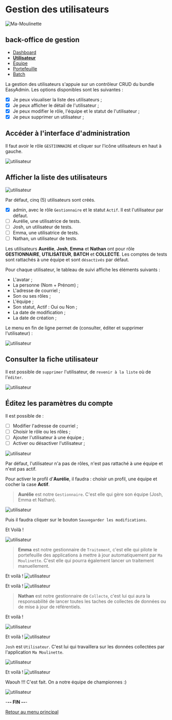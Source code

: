 # Gestion des utilisateurs

![Ma-Moulinette](/documentation/ressources/home-000.jpg)

## back-office de gestion

* [Dashboard](/documentation/dashboard.md)
* [**Utilisateur**](/documentation/utilisateur.md)
* [Équipe](/documentation/equipe.md)
* [Portefeuille](/documentation/portefeuille.md)
* [Batch](/documentation/batch.md)

La gestion des utilisateurs s'appuie sur un contrôleur CRUD du bundle EasyAdmin. Les options disponibles sont les suivantes :

* [X] Je peux visualiser la liste des utilisateurs ;
* [X] Je peux afficher le détail de l'utilisateur ;
* [X] Je peux modifier le rôle, l'équipe et le statut de l'utilisateur ;
* [X] Je peux supprimer un utilisateur ;

## Accéder à l'interface d'administration

Il faut avoir le rôle `GESTIONNAIRE` et cliquer sur l'icône utilisateurs en haut à gauche.

![utilisateur](/documentation/ressources/utilisateur-001.jpg)

## Afficher la liste des utilisateurs

![utilisateur](/documentation/ressources/utilisateur-002.jpg)

Par défaut, cinq (5) utilisateurs sont créés.

* [x] admin, avec le rôle `Gestionnaire` et le statut `Actif`. Il est l'utilisateur par défaut.
* [ ] Aurélie, une utilisatrice de tests.
* [ ] Josh, un utilisateur de tests.
* [ ] Emma, une utilisatrice de tests.
* [ ] Nathan, un utilisateur de tests.

Les utilisateurs **Aurélie**, **Josh**, **Emma** et **Nathan** ont pour rôle **GESTIONNAIRE**, **UTILISATEUR**, **BATCH** et **COLLECTE**. Les comptes de tests sont rattachés à une équipe et sont `désactivés` par défaut.

Pour chaque utilisateur, le tableau de suivi affiche les éléments suivants :

* L'avatar ;
* La personne (Nom + Prénom) ;
* L'adresse de courriel ;
* Son ou ses rôles ;
* L'équipe ;
* Son statut, Actif : Oui ou Non ;
* La date de modification ;
* La date de création ;

Le menu en fin de ligne permet de (consulter, éditer et supprimer l'utilisateur) :

![utilisateur](/documentation/ressources/utilisateur-003.jpg)

## Consulter la fiche utilisateur

Il est possible de `supprimer` l'utilisateur, de `revenir à la liste` où de l'`éditer`.

![utilisateur](/documentation/ressources/utilisateur-004.jpg)

## Éditez les paramètres du compte

Il est possible de :

* [ ] Modifier l'adresse de courriel ;
* [ ] Choisir le rôle ou les rôles ;
* [ ] Ajouter l'utilisateur à une équipe ;
* [ ] Activer ou désactiver l'utilisateur ;

![utilisateur](/documentation/ressources/utilisateur-005.jpg)

Par défaut, l'utilisateur n'a pas de rôles, n'est pas rattaché à une équipe et n'est pas actif.

Pour activer le profil d'**Aurélie**, il faudra : choisir un profil, une équipe et cocher la case **Actif**.

> **Aurélie** est notre `Gestionnaire`. C'est elle qui gère son équipe (Josh, Emma et Nathan).

![utilisateur](/documentation/ressources/utilisateur-005a.jpg)

Puis il faudra cliquer sur le bouton `Sauvegarder les modifications`.

Et Voilà !

![utilisateur](/documentation/ressources/utilisateur-005aa.jpg)

> **Emma** est notre gestionnaire de `Traitement`, c'est elle qui pilote le portefeuille des applications à mettre à jour automatiquement par `Ma Moulinette`. C'est elle qui pourra également lancer un traitement manuellement.

Et voilà !
![utilisateur](/documentation/ressources/utilisateur-005c.jpg)

Et voilà !
![utilisateur](/documentation/ressources/utilisateur-005cc.jpg)

> **Nathan** est notre gestionnaire de `Collecte`, c'est lui qui aura la responsabilité de lancer toutes les taches de collectes de données ou de mise à jour de référentiels.

Et voilà !

![utilisateur](/documentation/ressources/utilisateur-005d.jpg)

Et voilà !
![utilisateur](/documentation/ressources/utilisateur-005dd.jpg)

`Josh` est `Utilisateur`. C'est lui qui travaillera sur les données collectées par l'application `Ma Moulinette`.

![utilisateur](/documentation/ressources/utilisateur-005b.jpg)

Et voilà !
![utilisateur](/documentation/ressources/utilisateur-005bb.jpg)

Waouh !!! C'est fait. On a notre équipe de championnes :)

![utilisateur](/documentation/ressources/utilisateur-006.jpg)

-**-- FIN --**-

[Retour au menu principal](/README.md)

